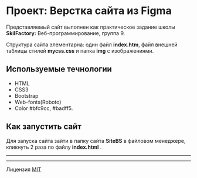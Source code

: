 # Проект:  Верстка сайта из Figma #

 Представляемый сайт выполнен как практическое задание школы **SkilFactory:** Веб-программирование, группа 9.

 Структура сайта элементарна: один файл **index.htm**, файл внешней таблицы стилей **mycss.css** и папка **img** с изображениями.

## Используемые течнологии ##

* HTML
* CSS3
* Bootstrap
* Web-fonts(Roboto)
* Color #bfc9cc, #badff5.

## Как запустить сайт ##

Для запуска сайта зайти в папку сайта **SiteBS** в файловом менеджере, кликнуть 2 раза по файлу **index.html** .

-----
-----

Лицензия [MIT](../license.md)
